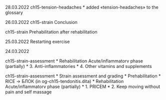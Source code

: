 28.03.2022
ch15-tension-headaches
	* added «tension-headaches» to the glossary

26.03.2022
ch15-strain Conclusion

ch15-strain Prehabilitation after rehabilitation

25.03.2022
Restarting exercise

24.03.2022

ch15-strain-assessment
	* Rehabilitation Acute/inflammatorv phase (partially)
		* 3. Anti-inflammatories
		* 4. Other vitamins and supplements

ch15-strain-assessment
	* Strain assessment and grading
	* Prehabilitation
	* RICE → БЛОК (in og-ch15-tendonitis.dita)
	* Rehabilitation Acute/inflammatorv phase (partially)
		* 1. PRICEM
		* 2. Keep moving without pain and self massage
